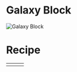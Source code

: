 # Galaxy Block
![Galaxy Block](https://github.com/user-attachments/assets/20b0f0b8-d177-42a3-9e78-8a82b46759c4)

# Recipe
||||
|---|---|---|
||||